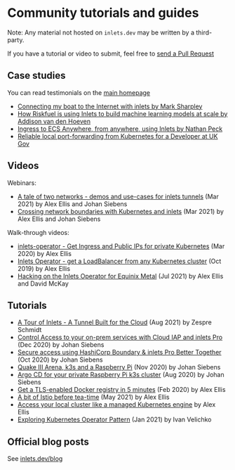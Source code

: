 # Community tutorials and guides

Note: Any material not hosted on `inlets.dev` may be written by a third-party.

If you have a tutorial or video to submit, feel free to [send a Pull Request](https://github.com/inlets/docs.inlets.dev/)

## Case studies

You can read testimonials on the [main homepage](https://inlets.dev/)

* [Connecting my boat to the Internet with inlets by Mark Sharpley](https://inlets.dev/blog/2021/07/13/inlets-narrowboat.html)
* [How Riskfuel is using Inlets to build machine learning models at scale by Addison van den Hoeven](https://inlets.dev/blog/2021/07/22/riskfuel.html)
* [Ingress to ECS Anywhere, from anywhere, using Inlets by Nathan Peck](https://nathanpeck.com/ingress-to-ecs-anywhere-from-anywhere-using-inlets/)
* [Reliable local port-forwarding from Kubernetes for a Developer at UK Gov](https://inlets.dev/blog/2021/04/13/local-port-forwarding-kubernetes.html)

## Videos

Webinars:

* [A tale of two networks - demos and use-cases for inlets tunnels](https://www.youtube.com/watch?v=AFMA1xA4zts&t=33s) (Mar 2021) by Alex Ellis and Johan Siebens
* [Crossing network boundaries with Kubernetes and inlets](https://www.youtube.com/watch?v=qbR4brn8o6U) (Mar 2021) by Alex Ellis and Johan Siebens

Walk-through videos:

* [inlets-operator - Get Ingress and Public IPs for private Kubernetes](https://www.youtube.com/watch?v=2gdqiH2j-Og) (Mar 2020) by Alex Ellis
* [Inlets Operator - get a LoadBalancer from any Kubernetes cluster](https://www.youtube.com/watch?v=LeKMSG7QFSk) (Oct 2019) by Alex Ellis
* [Hacking on the Inlets Operator for Equinix Metal](https://www.youtube.com/watch?v=jfHRDAG9ncU) (Jul 2021) by Alex Ellis and David McKay

## Tutorials

* [A Tour of Inlets - A Tunnel Built for the Cloud](https://blog.zespre.com/inlets-the-cloud-native-tunnel.html) (Aug 2021) by Zespre Schmidt
* [Control Access to your on-prem services with Cloud IAP and inlets Pro](https://johansiebens.dev/posts/2020/12/control-access-to-your-on-prem-services-with-cloud-iap-and-inlets-pro/) (Dec 2020) by Johan Siebens
* [Secure access using HashiCorp Boundary & inlets Pro Better Together](https://johansiebens.dev/posts/2020/10/secure-access-using-hashicorp-boundary-inlets-pro-better-together/) (Oct 2020) by Johan Siebens
* [Quake III Arena, k3s and a Raspberry Pi](https://johansiebens.dev/posts/2020/11/quake-iii-arena-k3s-and-a-raspberry-pi/) (Nov 2020) by Johan Siebens
* [Argo CD for your private Raspberry Pi k3s cluster](https://johansiebens.dev/posts/2020/08/argo-cd-for-your-private-raspberry-pi-k3s-cluster/) (Aug 2020) by Johan Siebens
* [Get a TLS-enabled Docker registry in 5 minutes](https://blog.alexellis.io/get-a-tls-enabled-docker-registry-in-5-minutes/) (Feb 2020) by Alex Ellis
* [A bit of Istio before tea-time](https://blog.alexellis.io/a-bit-of-istio-before-tea-time/) (May 2021) by Alex Ellis
* [Access your local cluster like a managed Kubernetes engine](https://inlets.dev/blog/2022/07/07/access-kubernetes-api-server.html) by Alex Ellis
* [Exploring Kubernetes Operator Pattern](https://iximiuz.com/en/posts/kubernetes-operator-pattern/) (Jan 2021) by Ivan Velichko

## Official blog posts

See [inlets.dev/blog](https://inlets.dev/blog)
